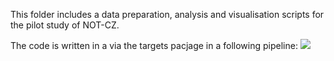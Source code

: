 This folder includes a data preparation, analysis and visualisation scripts for the pilot study of NOT-CZ.

The code is written in a via the targets pacjage in a following pipeline:
![](pipeline.jpg)
